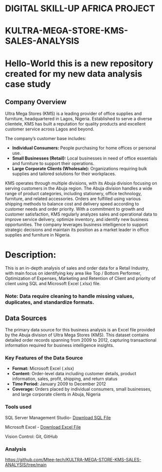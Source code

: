 #  DIGITAL SKILL-UP AFRICA PROJECT 
# KULTRA-MEGA-STORE-KMS-SALES-ANALYSIS
#  Hello-World this is a new repository created for my new data analysis case study

## Company Overview
Ultra Mega Stores (KMS) is a leading provider of office supplies and furniture, headquartered in Lagos, Nigeria. Established to serve a diverse clientele, KMS has built a reputation for quality products and excellent customer service across Lagos and beyond.

The company’s customer base includes:
- **Individual Consumers:** People purchasing for home offices or personal use.
- **Small Businesses (Retail):** Local businesses in need of office essentials and furniture to support their operations.
- **Large Corporate Clients (Wholesale):** Organizations requiring bulk supplies and tailored solutions for their workplaces.

KMS operates through multiple divisions, with its Abuja division focusing on serving customers in the Abuja region. The Abuja division handles a wide range of product categories, including stationery, office technology, furniture, and related accessories. Orders are fulfilled using various shipping methods to balance cost and delivery speed according to customer needs and order priority.
With a commitment to growth and customer satisfaction, KMS regularly analyzes sales and operational data to improve service delivery, optimize inventory, and identify new business opportunities. The company leverages business intelligence to support strategic decisions and maintain its position as a market leader in office supplies and furniture in Nigeria.

# Description:
This is an in-depth analysis of sales and order data for a Retail Industry, with main focus on identifying key area like Top / Bottom Performer,
Optimization of Expenses, Marketing and Retention of Client and priority of client using SQL and Microsoft Excel (.xlsx) file.
### Note: Data require cleaning to handle missing values, duplicates, and standardize formats.

##  Data Sources

The primary data source for this business analysis is an Excel file provided by the Abuja division of Ultra Mega Stores (KMS). This dataset contains detailed order records spanning from 2009 to 2012, capturing transactional information required for business intelligence insights.

### Key Features of the Data Source

- **Format:** Microsoft Excel (.xlsx)
- **Content:** Order-level data including customer details, product information, sales, profit, shipping, and return status
- **Time Period:** January 2009 to December 2012
- **Coverage:** Orders placed by individual consumers, small businesses, and large corporate clients in Abuja, Nigeria



### Tools used
SQL Server Management Studio- [Download SQL File](./data/orders.sql)

Microsoft Excel - [Download Excel File](./data/orders.xlsx)

Vision Control: Git, GitHub


### Analysis
https://github.com/Mtee-tech/KULTRA-MEGA-STORE-KMS-SALES-ANALYSIS/tree/main



